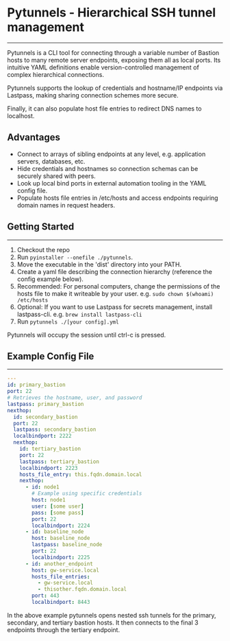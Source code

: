 # Pytunnels - Hierarchical SSH tunnel management

---

Pytunnels is a CLI tool for connecting through a variable number of Bastion
hosts to many remote server endpoints, exposing them all as local ports. Its
intuitive YAML definitions enable version-controlled management of complex
hierarchical connections.

Pytunnels supports the lookup of credentials and hostname/IP endpoints via
Lastpass, making sharing connection schemes more secure.

Finally, it can also populate host file entries to redirect DNS names to
localhost.

## Advantages

- Connect to arrays of sibling endpoints at any level, e.g. application servers, databases, etc.
- Hide credentials and hostnames so connection schemas can be securely shared with peers.
- Look up local bind ports in external automation tooling in the YAML config file.
- Populate hosts file entries in /etc/hosts and access endpoints requiring domain names in request headers.

## Getting Started

---

1. Checkout the repo
1. Run `pyinstaller --onefile ./pytunnels`.
1. Move the executable in the 'dist' directory into your PATH.
1. Create a yaml file describing the connection hierarchy (reference the config
   example below).
1. Recommended: For personal computers, change the permissions of the hosts file
   to make it writeable by your user. e.g. `sudo chown $(whoami) /etc/hosts`
1. Optional: If you want to use Lastpass for secrets management, install lastpass-cli.
   e.g. `brew install lastpass-cli`
1. Run `pytunnels ./[your config].yml`

Pytunnels will occupy the session until ctrl-c is pressed.

## Example Config File

---

```yaml
---
id: primary_bastion
port: 22
# Retrieves the hostname, user, and password
lastpass: primary_bastion
nexthop:
  id: secondary_bastion
  port: 22
  lastpass: secondary_bastion
  localbindport: 2222
  nexthop:
    id: tertiary_bastion
    port: 22
    lastpass: tertiary_bastion
    localbindport: 2223
    hosts_file_entry: this.fqdn.domain.local
    nexthop:
      - id: node1
        # Example using specific credentials
        host: node1
        user: [some user]
        pass: [some pass]
        port: 22
        localbindport: 2224
      - id: baseline_node
        host: baseline_node
        lastpass: baseline_node
        port: 22
        localbindport: 2225
      - id: another_endpoint
        host: gw-service.local
        hosts_file_entries:
          - gw-service.local
          - thisother.fqdn.domain.local
        port: 443
        localbindport: 8443
```

In the above example pytunnels opens nested ssh tunnels for the primary,
secondary, and tertiary bastion hosts. It then connects to the final 3 endpoints
through the tertiary endpoint.
